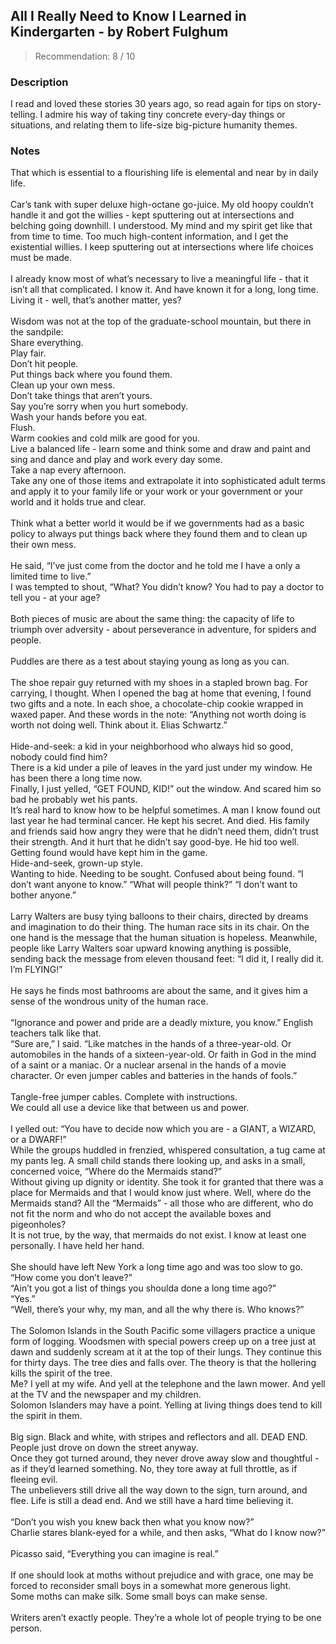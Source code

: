 ## All I Really Need to Know I Learned in Kindergarten - by Robert Fulghum
> Recommendation: 8 / 10
    
### Description
I read and loved these stories 30 years ago, so read again for tips on story-telling. I admire his way of taking tiny concrete every-day things or situations, and relating them to life-size big-picture humanity themes.
    
### Notes
That which is essential to a flourishing life is elemental and near by in daily life.<br>
<br>
Car’s tank with super deluxe high-octane go-juice. My old hoopy couldn’t handle it and got the willies - kept sputtering out at intersections and belching going downhill. I understood. My mind and my spirit get like that from time to time. Too much high-content information, and I get the existential willies. I keep sputtering out at intersections where life choices must be made.<br>
<br>
I already know most of what’s necessary to live a meaningful life - that it isn’t all that complicated. I know it. And have known it for a long, long time. Living it - well, that’s another matter, yes?<br>
<br>
Wisdom was not at the top of the graduate-school mountain, but there in the sandpile:<br>
Share everything.<br>
Play fair.<br>
Don’t hit people.<br>
Put things back where you found them.<br>
Clean up your own mess.<br>
Don’t take things that aren’t yours.<br>
Say you’re sorry when you hurt somebody.<br>
Wash your hands before you eat.<br>
Flush.<br>
Warm cookies and cold milk are good for you.<br>
Live a balanced life - learn some and think some and draw and paint and sing and dance and play and work every day some.<br>
Take a nap every afternoon.<br>
Take any one of those items and extrapolate it into sophisticated adult terms and apply it to your family life or your work or your government or your world and it holds true and clear.<br>
<br>
Think what a better world it would be if we governments had as a basic policy to always put things back where they found them and to clean up their own mess.<br>
<br>
He said, “I’ve just come from the doctor and he told me I have a only a limited time to live.”<br>
I was tempted to shout, “What? You didn’t know? You had to pay a doctor to tell you - at your age?<br>
<br>
Both pieces of music are about the same thing: the capacity of life to triumph over adversity - about perseverance in adventure, for spiders and people.<br>
<br>
Puddles are there as a test about staying young as long as you can.<br>
<br>
The shoe repair guy returned with my shoes in a stapled brown bag. For carrying, I thought. When I opened the bag at home that evening, I found two gifts and a note. In each shoe, a chocolate-chip cookie wrapped in waxed paper. And these words in the note: “Anything not worth doing is worth not doing well. Think about it. Elias Schwartz.”<br>
<br>
Hide-and-seek: a kid in your neighborhood who always hid so good, nobody could find him?<br>
There is a kid under a pile of leaves in the yard just under my window. He has been there a long time now.<br>
Finally, I just yelled, “GET FOUND, KID!” out the window. And scared him so bad he probably wet his pants.<br>
It’s real hard to know how to be helpful sometimes. A man I know found out last year he had terminal cancer. He kept his secret. And died. His family and friends said how angry they were that he didn’t need them, didn’t trust their strength. And it hurt that he didn’t say good-bye. He hid too well.  Getting found would have kept him in the game.<br>
Hide-and-seek, grown-up style.<br>
Wanting to hide. Needing to be sought. Confused about being found. “I don’t want anyone to know.” “What will people think?” “I don’t want to bother anyone.”<br>
<br>
Larry Walters are busy tying balloons to their chairs, directed by dreams and imagination to do their thing. The human race sits in its chair. On the one hand is the message that the human situation is hopeless. Meanwhile, people like Larry Walters soar upward knowing anything is possible, sending back the message from eleven thousand feet: “I did it, I really did it. I’m FLYING!”<br>
<br>
He says he finds most bathrooms are about the same, and it gives him a sense of the wondrous unity of the human race.<br>
<br>
“Ignorance and power and pride are a deadly mixture, you know.” English teachers talk like that.<br>
“Sure are,” I said. “Like matches in the hands of a three-year-old. Or automobiles in the hands of a sixteen-year-old. Or faith in God in the mind of a saint or a maniac. Or a nuclear arsenal in the hands of a movie character. Or even jumper cables and batteries in the hands of fools.”<br>
<br>
Tangle-free jumper cables. Complete with instructions.<br>
We could all use a device like that between us and power.<br>
<br>
I yelled out: “You have to decide now which you are - a GIANT, a WIZARD, or a DWARF!”<br>
While the groups huddled in frenzied, whispered consultation, a tug came at my pants leg. A small child stands there looking up, and asks in a small, concerned voice, “Where do the Mermaids stand?”<br>
Without giving up dignity or identity. She took it for granted that there was a place for Mermaids and that I would know just where. Well, where do the Mermaids stand? All the “Mermaids” - all those who are different, who do not fit the norm and who do not accept the available boxes and pigeonholes?<br>
It is not true, by the way, that mermaids do not exist. I know at least one personally. I have held her hand.<br>
<br>
She should have left New York a long time ago and was too slow to go.<br>
“How come you don’t leave?”<br>
“Ain’t you got a list of things you shoulda done a long time ago?”<br>
“Yes.”<br>
“Well, there’s your why, my man, and all the why there is. Who knows?”<br>
<br>
The Solomon Islands in the South Pacific some villagers practice a unique form of logging.  Woodsmen with special powers creep up on a tree just at dawn and suddenly scream at it at the top of their lungs. They continue this for thirty days. The tree dies and falls over. The theory is that the hollering kills the spirit of the tree.<br>
Me? I yell at my wife. And yell at the telephone and the lawn mower. And yell at the TV and the newspaper and my children.<br>
Solomon Islanders may have a point. Yelling at living things does tend to kill the spirit in them.<br>
<br>
Big sign. Black and white, with stripes and reflectors and all. DEAD END.<br>
People just drove on down the street anyway.<br>
Once they got turned around, they never drove away slow and thoughtful - as if they’d learned something. No, they tore away at full throttle, as if fleeing evil.<br>
The unbelievers still drive all the way down to the sign, turn around, and flee. Life is still a dead end. And we still have a hard time believing it.<br>
<br>
“Don’t you wish you knew back then what you know now?”<br>
Charlie stares blank-eyed for a while, and then asks, “What do I know now?”<br>
<br>
Picasso said, “Everything you can imagine is real.”<br>
<br>
If one should look at moths without prejudice and with grace, one may be forced to reconsider small boys in a somewhat more generous light.<br>
Some moths can make silk. Some small boys can make sense.<br>
<br>
Writers aren’t exactly people. They’re a whole lot of people trying to be one person.
